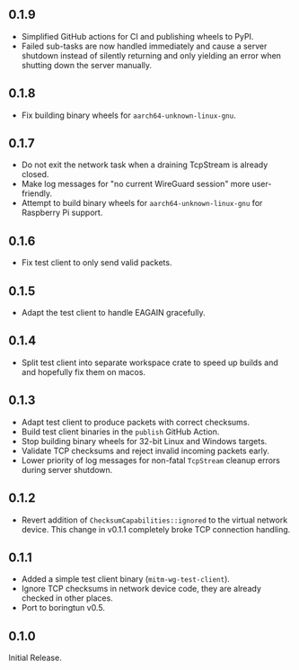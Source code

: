 ## 0.1.9

- Simplified GitHub actions for CI and publishing wheels to PyPI.
- Failed sub-tasks are now handled immediately and cause a server shutdown
  instead of silently returning and only yielding an error when shutting down
  the server manually.

## 0.1.8

- Fix building binary wheels for `aarch64-unknown-linux-gnu`.

## 0.1.7

- Do not exit the network task when a draining TcpStream is already closed. 
- Make log messages for "no current WireGuard session" more user-friendly.
- Attempt to build binary wheels for `aarch64-unknown-linux-gnu` for Raspberry
  Pi support.

## 0.1.6

- Fix test client to only send valid packets.

## 0.1.5

- Adapt the test client to handle EAGAIN gracefully.

## 0.1.4

- Split test client into separate workspace crate to speed up builds and
  and hopefully fix them on macos.

## 0.1.3

- Adapt test client to produce packets with correct checksums.
- Build test client binaries in the `publish` GitHub Action.
- Stop building binary wheels for 32-bit Linux and Windows targets.
- Validate TCP checksums and reject invalid incoming packets early.
- Lower priority of log messages for non-fatal `TcpStream` cleanup errors during
  server shutdown.

## 0.1.2

- Revert addition of `ChecksumCapabilities::ignored` to the virtual network device.
  This change in v0.1.1 completely broke TCP connection handling.

## 0.1.1

- Added a simple test client binary (`mitm-wg-test-client`).
- Ignore TCP checksums in network device code, they are already checked in other places.
- Port to boringtun v0.5.

## 0.1.0

Initial Release.
